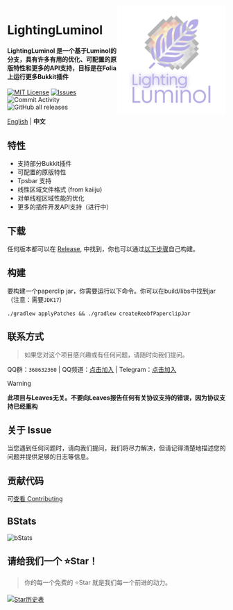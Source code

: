 <img src="./public/image/LightingLuminol_LL方_白_字.png" alt="Logo" align="right" width="250">

# LightingLuminol

<h4>LightingLuminol 是一个基于Luminol的分支，具有许多有用的优化、可配置的原版特性和更多的API支持，目标是在Folia上运行更多Bukkit插件</h4>

[![MIT License](https://img.shields.io/github/license/LuminolMC/LightingLuminol?style=flat-square)](LICENSE)
[![Issues](https://img.shields.io/github/issues/LuminolMC/LightingLuminol?style=flat-square)](https://github.com/LuminolMC/Luminol/issues)
![Commit Activity](https://img.shields.io/github/commit-activity/w/LuminolMC/LightingLuminol?style=flat-square)
![GitHub all releases](https://img.shields.io/github/downloads/LuminolMC/LightingLuminol/total?style=flat-square)

[English](./README_EN.md) | **中文**

## 特性
 - 支持部分Bukkit插件
 - 可配置的原版特性
 - Tpsbar 支持
 - 线性区域文件格式 (from kaiiju)
 - 对单线程区域性能的优化
 - 更多的插件开发API支持（进行中）

## 下载
任何版本都可以在 [Release](https://github.com/LuminolMC/LightingLuminol/releases), 中找到，你也可以通过[以下步骤](./README.md#构建)自己构建。

## 构建
要构建一个paperclip jar，你需要运行以下命令。你可以在build/libs中找到jar（注意：需要`JDK17`）
 ```shell
 ./gradlew applyPatches && ./gradlew createReobfPaperclipJar
```
<!-- ## Using API
For gradle:
```kotlin
dependencies {
    compileOnly("me.earthme.luminol:luminol-api:1.20.4-R0.1-SNAPSHOT")
}
 ```
For maven
```xml
<dependency>
  <groupId>me.earthme.luminol</groupId>
  <artifactId>luminol-api</artifactId>
  <version>1.20.4-R0.1-SNAPSHOT</version>
</dependency> 
```-->

## 联系方式
> 如果您对这个项目感兴趣或有任何问题，请随时向我们提问。

QQ群：`368632360` | QQ频道：[点击加入](https://pd.qq.com/s/eq9krf9j) | Telegram：[点击加入](https://t.me/LuminolMC)

> [!WARNING]
> **此项目与Leaves无关。不要向Leaves报告任何有关协议支持的错误，因为协议支持已经重构**

## 关于 Issue
当您遇到任何问题时，请向我们提问，我们将尽力解决，但请记得清楚地描述您的问题并提供足够的日志等信息。

## 贡献代码
可[查看 Contributing](./docs/CONTRIBUTING.md)

## BStats
![bStats](https://bstats.org/signatures/server-implementation/Luminol.svg "bStats")

## 请给我们一个 ⭐Star！
> 你的每一个免费的 ⭐Star 就是我们每一个前进的动力。

<a href="https://star-history.com/#LuminolMC/Luminol&LuminolMC/LightingLuminol&Date">
  <picture>
    <source media="(prefers-color-scheme: dark)" srcset="https://api.star-history.com/svg?repos=LuminolMC/Luminol%2CLuminolMC/LightingLuminol&type=Date&theme=dark" />
    <source media="(prefers-color-scheme: light)" srcset="https://api.star-history.com/svg?repos=LuminolMC/Luminol%2CLuminolMC/LightingLuminol&type=Date" />
    <img alt="Star历史表" src="https://api.star-history.com/svg?repos=LuminolMC/Luminol%2CLuminolMC/LightingLuminol&type=Date" />
  </picture>
</a>
